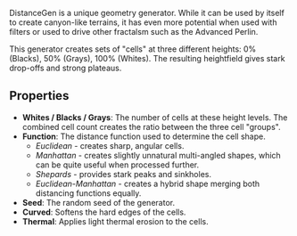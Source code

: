 DistanceGen is a unique geometry generator. While it can be used by itself to create canyon-like terrains, it has even more potential when used with filters or used to drive other fractalsm such as the Advanced Perlin.

This generator creates sets of "cells" at three different heights: 0% (Blacks), 50% (Grays), 100% (Whites). The resulting heightfield gives stark drop-offs and strong plateaus.

## Properties

- **Whites / Blacks / Grays**: The number of cells at these height levels. The combined cell count creates the ratio between the three cell "groups".
- **Function**: The distance function used to determine the cell shape. 
    - *Euclidean* - creates sharp, angular cells. 
    - *Manhattan* - creates slightly unnatural multi-angled shapes, which can be quite useful when processed further. 
    - *Shepards* - provides stark peaks and sinkholes. 
    - *Euclidean-Manhattan* - creates a hybrid shape merging both distancing functions equally.
- **Seed**: The random seed of the generator.
- **Curved**: Softens the hard edges of the cells.
- **Thermal**: Applies light thermal erosion to the cells.
